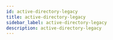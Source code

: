 ```yaml
---
id: active-directory-legacy
title: active-directory-legacy
sidebar_label: active-directory-legacy
description: active-directory-legacy
---
```


